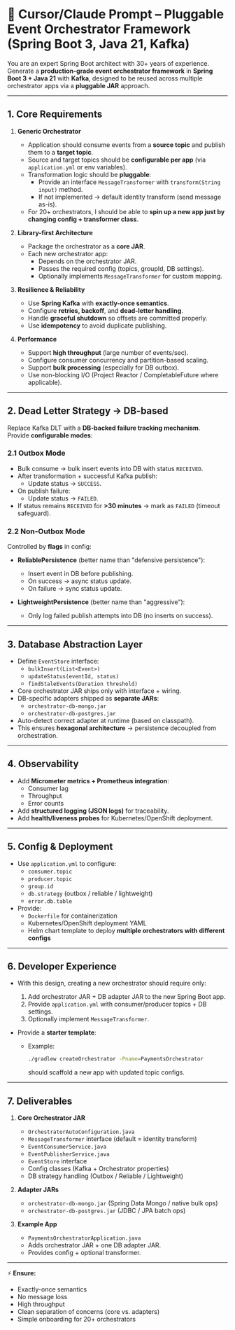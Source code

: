 # 🚀 Cursor/Claude Prompt – Pluggable Event Orchestrator Framework (Spring Boot 3, Java 21, Kafka)

You are an expert Spring Boot architect with 30+ years of experience.  
Generate a **production-grade event orchestrator framework** in **Spring Boot 3 + Java 21** with **Kafka**, designed to be reused across multiple orchestrator apps via a **pluggable JAR** approach.  

---

## 1. Core Requirements

1. **Generic Orchestrator**
   - Application should consume events from a **source topic** and publish them to a **target topic**.
   - Source and target topics should be **configurable per app** (via `application.yml` or env variables).
   - Transformation logic should be **pluggable**:
     - Provide an interface `MessageTransformer` with `transform(String input)` method.
     - If not implemented → default identity transform (send message as-is).
   - For 20+ orchestrators, I should be able to **spin up a new app just by changing config + transformer class**.

2. **Library-first Architecture**
   - Package the orchestrator as a **core JAR**.
   - Each new orchestrator app:
     - Depends on the orchestrator JAR.
     - Passes the required config (topics, groupId, DB settings).
     - Optionally implements `MessageTransformer` for custom mapping.

3. **Resilience & Reliability**
   - Use **Spring Kafka** with **exactly-once semantics**.
   - Configure **retries, backoff**, and **dead-letter handling**.
   - Handle **graceful shutdown** so offsets are committed properly.
   - Use **idempotency** to avoid duplicate publishing.

4. **Performance**
   - Support **high throughput** (large number of events/sec).
   - Configure consumer concurrency and partition-based scaling.
   - Support **bulk processing** (especially for DB outbox).
   - Use non-blocking I/O (Project Reactor / CompletableFuture where applicable).

---

## 2. Dead Letter Strategy → DB-based

Replace Kafka DLT with a **DB-backed failure tracking mechanism**.  
Provide **configurable modes**:

### 2.1 Outbox Mode
- Bulk consume → bulk insert events into DB with status `RECEIVED`.
- After transformation + successful Kafka publish:
  - Update status → `SUCCESS`.
- On publish failure:
  - Update status → `FAILED`.
- If status remains `RECEIVED` for **>30 minutes** → mark as `FAILED` (timeout safeguard).

### 2.2 Non-Outbox Mode
Controlled by **flags** in config:

- **ReliablePersistence** (better name than "defensive persistence"):  
  - Insert event in DB before publishing.  
  - On success → async status update.  
  - On failure → sync status update.  

- **LightweightPersistence** (better name than "aggressive"):  
  - Only log failed publish attempts into DB (no inserts on success).  

---

## 3. Database Abstraction Layer

- Define `EventStore` interface:
  - `bulkInsert(List<Event>)`
  - `updateStatus(eventId, status)`
  - `findStaleEvents(Duration threshold)`
- Core orchestrator JAR ships only with interface + wiring.
- DB-specific adapters shipped as **separate JARs**:
  - `orchestrator-db-mongo.jar`
  - `orchestrator-db-postgres.jar`
- Auto-detect correct adapter at runtime (based on classpath).
- This ensures **hexagonal architecture** → persistence decoupled from orchestration.

---

## 4. Observability

- Add **Micrometer metrics + Prometheus integration**:
  - Consumer lag
  - Throughput
  - Error counts
- Add **structured logging (JSON logs)** for traceability.
- Add **health/liveness probes** for Kubernetes/OpenShift deployment.

---

## 5. Config & Deployment

- Use `application.yml` to configure:
  - `consumer.topic`
  - `producer.topic`
  - `group.id`
  - `db.strategy` (outbox / reliable / lightweight)
  - `error.db.table`
- Provide:
  - `Dockerfile` for containerization
  - Kubernetes/OpenShift deployment YAML
  - Helm chart template to deploy **multiple orchestrators with different configs**

---

## 6. Developer Experience

- With this design, creating a new orchestrator should require only:
  1. Add orchestrator JAR + DB adapter JAR to the new Spring Boot app.
  2. Provide `application.yml` with consumer/producer topics + DB settings.
  3. Optionally implement `MessageTransformer`.

- Provide a **starter template**:
  - Example:
    ```bash
    ./gradlew createOrchestrator -Pname=PaymentsOrchestrator
    ```
    should scaffold a new app with updated topic configs.

---

## 7. Deliverables

1. **Core Orchestrator JAR**
   - `OrchestratorAutoConfiguration.java`
   - `MessageTransformer` interface (default = identity transform)
   - `EventConsumerService.java`
   - `EventPublisherService.java`
   - `EventStore` interface
   - Config classes (Kafka + Orchestrator properties)
   - DB strategy handling (Outbox / Reliable / Lightweight)

2. **Adapter JARs**
   - `orchestrator-db-mongo.jar` (Spring Data Mongo / native bulk ops)
   - `orchestrator-db-postgres.jar` (JDBC / JPA batch ops)

3. **Example App**
   - `PaymentsOrchestratorApplication.java`
   - Adds orchestrator JAR + one DB adapter JAR.
   - Provides config + optional transformer.

---

⚡ **Ensure:**
- Exactly-once semantics
- No message loss
- High throughput
- Clean separation of concerns (core vs. adapters)
- Simple onboarding for 20+ orchestrators